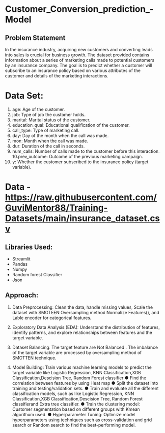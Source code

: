 # Customer_Conversion_prediction_-Model
## Problem Statement
In the insurance industry, acquiring new customers and converting leads into sales is
crucial for business growth. The dataset provided contains information about a series
of marketing calls made to potential customers by an insurance company. The goal is
to predict whether a customer will subscribe to an insurance policy based on various
attributes of the customer and details of the marketing interactions.

# Data Set:
1. age: Age of the customer.
2. job: Type of job the customer holds.
3. marital: Marital status of the customer.
4. education_qual: Educational qualification of the customer.
5. call_type: Type of marketing call.
6. day: Day of the month when the call was made.
7. mon: Month when the call was made.
8. dur: Duration of the call in seconds.
9. num_calls: Number of calls made to the customer before this interaction.
10.prev_outcome: Outcome of the previous marketing campaign.
11. y: Whether the customer subscribed to the insurance policy (target variable).

    
# Data -https://raw.githubusercontent.com/GuviMentor88/Training-Datasets/main/insurance_dataset.csv

## Libraries Used:

* Streamlit
* Pandas
* Numpy 
* Random forest Classifier
* Json

## Approach:
1. Data Preprocessing: Clean the data, handle missing values, Scale the dataset with SMOTEEN Oversampling method
Normalize Features(), and Lable encoder for categorical features.

2. Exploratory Data Analysis (EDA): Understand the distribution of features,
identify patterns, and explore relationships between features and the target
variable.

3. Dataset Balancing: The target feature are Not Balanced . The imbalance of
the target variable are processed by oversampling method of SMOTTEN technique.

4. Model Building: Train various machine learning models to predict the target
variable  like Logistic Regression, KNN Classification,XGB Classification,Descision Tree, Random Forest classifier
● Find the correlation between features by using Heat map
● Split the dataset into training and testing/validation sets.
● Train and evaluate all the different classification models, such as
like Logistic Regression, KNN Classification,XGB Classification,Descision Tree, Random Forest classifierand Extra tree classifier.
● Train the clustering model: Customer segmentation based on different
groups with Kmean algorithum used.
● Hyperparameter Tuning: Optimize model hyperparameters using
techniques such as cross-validation and grid search or Random search
to find the best-performing model.
